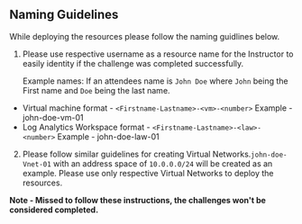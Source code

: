 ## Naming Guidelines

While deploying the resources please follow the naming guidlines below. 
   
1. Please use respective username as a resource name for the Instructor to easily identity if the challenge was completed successfully. 
 
   Example names: If an attendees name is `John Doe` where `John` being the First name and `Doe` being the last name.

- Virtual machine format - `<Firstname-Lastname>-<vm>-<number>`
Example - john-doe-vm-01
- Log Analytics Workspace format - `<Firstname-Lastname>-<law>-<number>`
Example - john-doe-law-01
 
2. Please follow similar guidelines for creating Virtual Networks.`john-doe-Vnet-01` with an address space of `10.0.0.0/24` will be created as an example. Please use only respective Virtual Networks to deploy the resources. 
	

**Note - Missed to follow these instructions, the challenges won't be considered completed.**

